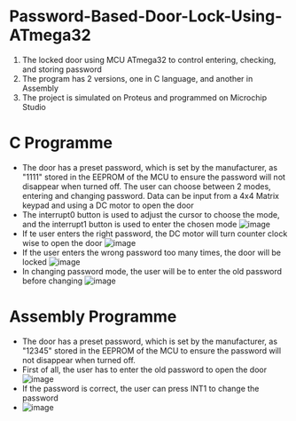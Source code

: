 # Password-Based-Door-Lock-Using-ATmega32

1. The locked door using MCU ATmega32 to control entering, checking, and storing password
2. The program has 2 versions, one in C language, and another in Assembly
3. The project is simulated on Proteus and programmed on Microchip Studio

# C Programme   

- The door has a preset password, which is set by the manufacturer, as "1111" stored in the EEPROM of the MCU to ensure the password will not disappear when turned off. The user can choose between 2 modes, entering and changing password. Data can be input from a 4x4 Matrix keypad and using a DC motor to open the door
- The interrupt0 button is used to adjust the cursor to choose the mode, and the interrupt1 button is used to enter the chosen mode
![image](https://github.com/doanminh2203/Password-Based-Lock-Door-using-ATmega32/assets/153622274/6b7d73d5-906e-48a3-a169-1f59dbdf9016)
- If te user enters the right password, the DC motor will turn counter clock wise to open the door
![image](https://github.com/doanminh2203/Password-Based-Lock-Door-using-ATmega32/assets/153622274/7b86c0be-9a00-4c12-b9e1-e95a8cda2f13)
- If the user enters the wrong password too many times, the door will be locked
![image](https://github.com/doanminh2203/Password-Based-Lock-Door-using-ATmega32/assets/153622274/fd888625-d455-40cd-ab46-8ba4e51b447c)
- In changing password mode, the user will be to enter the old password before changing
![image](https://github.com/doanminh2203/Password-Based-Lock-Door-using-ATmega32/assets/153622274/78f35f6e-7904-4af5-a036-398036b66809)


# Assembly Programme

- The door has a preset password, which is set by the manufacturer, as "12345" stored in the EEPROM of the MCU to ensure the password will not disappear when turned off.
- First of all, the user has to enter the old password to open the door
  ![image](https://github.com/doanminh2203/Password-Based-Lock-Door-using-ATmega32/assets/153622274/b2b1b125-b48a-4518-abc0-e3d895f5d13c)
- If the password is correct, the user can press INT1 to change the password
- ![image](https://github.com/doanminh2203/Password-Based-Lock-Door-using-ATmega32/assets/153622274/8be262d4-ce10-4608-98da-4d0476e9aa35)
